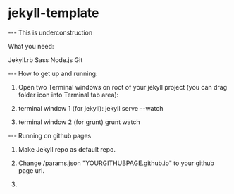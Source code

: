 jekyll-template
==========

--- This is underconstruction


What you need: 

Jekyll.rb
Sass
Node.js
Git


--- How to get up and running:

1. Open two Terminal windows on root of your jekyll project (you can drag folder icon into Terminal tab area): 

2. terminal window 1 (for jekyll):
jekyll serve --watch

3. terminal window 2 (for grunt)
grunt watch




--- Running on github pages

1. Make Jekyll repo as default repo.

2. Change /params.json "YOURGITHUBPAGE.github.io" to your github page url.

3. 